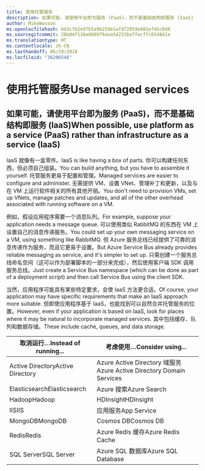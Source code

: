 ```yaml
---
title: 使用托管服务
description: 如果可能，请使用平台即为服务 (PaaS)，而不是基础结构即服务 (IaaS)
author: MikeWasson
ms.openlocfilehash: 6d3cfb2e97b5a9b25bb1afd72059e981ef45c0d8
ms.sourcegitcommit: 26b04f138a860979aea5d253ba7fecffc654841e
ms.translationtype: HT
ms.contentlocale: zh-CN
ms.lasthandoff: 06/19/2018
ms.locfileid: "36206546"
---
```

# <a name="use-managed-services"></a><span data-ttu-id="e60a7-103">使用托管服务</span><span class="sxs-lookup"><span data-stu-id="e60a7-103">Use managed services</span></span>

## <a name="when-possible-use-platform-as-a-service-paas-rather-than-infrastructure-as-a-service-iaas"></a><span data-ttu-id="e60a7-104">如果可能，请使用平台即为服务 (PaaS)，而不是基础结构即服务 (IaaS)</span><span class="sxs-lookup"><span data-stu-id="e60a7-104">When possible, use platform as a service (PaaS) rather than infrastructure as a service (IaaS)</span></span>

<span data-ttu-id="e60a7-105">IaaS 就像有一盒零件。</span><span class="sxs-lookup"><span data-stu-id="e60a7-105">IaaS is like having a box of parts.</span></span> <span data-ttu-id="e60a7-106">你可以构建任何东西，但必须自己组装。</span><span class="sxs-lookup"><span data-stu-id="e60a7-106">You can build anything, but you have to assemble it yourself.</span></span> <span data-ttu-id="e60a7-107">托管服务更易于配置和管理。</span><span class="sxs-lookup"><span data-stu-id="e60a7-107">Managed services are easier to configure and administer.</span></span> <span data-ttu-id="e60a7-108">无需提供 VM、设置 VNet、管理补丁和更新，以及与在 VM 上运行软件相关的所有其他开销。</span><span class="sxs-lookup"><span data-stu-id="e60a7-108">You don't need to provision VMs, set up VNets, manage patches and updates, and all of the other overhead associated with running software on a VM.</span></span>

<span data-ttu-id="e60a7-109">例如，假设应用程序需要一个消息队列。</span><span class="sxs-lookup"><span data-stu-id="e60a7-109">For example, suppose your application needs a message queue.</span></span> <span data-ttu-id="e60a7-110">可以使用类似 RabbitMQ 的东西在 VM 上设置自己的消息传递服务。</span><span class="sxs-lookup"><span data-stu-id="e60a7-110">You could set up your own messaging service on a VM, using something like RabbitMQ.</span></span> <span data-ttu-id="e60a7-111">但 Azure 服务总线已经提供了可靠的消息传递作为服务，而且它更易于设置。</span><span class="sxs-lookup"><span data-stu-id="e60a7-111">But Azure Service Bus already provides reliable messaging as service, and it's simpler to set up.</span></span> <span data-ttu-id="e60a7-112">只需创建一个服务总线命名空间（这可以作为部署脚本的一部分来完成），然后使用客户端 SDK 调用服务总线。</span><span class="sxs-lookup"><span data-stu-id="e60a7-112">Just create a Service Bus namespace (which can be done as part of a deployment script) and then call Service Bus using the client SDK.</span></span> 

<span data-ttu-id="e60a7-113">当然，应用程序可能具有某些特定要求，会使 IaaS 方法更合适。</span><span class="sxs-lookup"><span data-stu-id="e60a7-113">Of course, your application may have specific requirements that make an IaaS approach more suitable.</span></span> <span data-ttu-id="e60a7-114">但即使应用程序基于 IaaS，也能找到可以自然合并托管服务的位置。</span><span class="sxs-lookup"><span data-stu-id="e60a7-114">However, even if your application is based on IaaS, look for places where it may be natural to incorporate managed services.</span></span> <span data-ttu-id="e60a7-115">其中包括缓存、队列和数据存储。</span><span class="sxs-lookup"><span data-stu-id="e60a7-115">These include cache, queues, and data storage.</span></span>

| <span data-ttu-id="e60a7-116">取消运行…</span><span class="sxs-lookup"><span data-stu-id="e60a7-116">Instead of running...</span></span> | <span data-ttu-id="e60a7-117">考虑使用…</span><span class="sxs-lookup"><span data-stu-id="e60a7-117">Consider using...</span></span> |
|-----------------------|-------------|
| <span data-ttu-id="e60a7-118">Active Directory</span><span class="sxs-lookup"><span data-stu-id="e60a7-118">Active Directory</span></span> | <span data-ttu-id="e60a7-119">Azure Active Directory 域服务</span><span class="sxs-lookup"><span data-stu-id="e60a7-119">Azure Active Directory Domain Services</span></span> |
| <span data-ttu-id="e60a7-120">Elasticsearch</span><span class="sxs-lookup"><span data-stu-id="e60a7-120">Elasticsearch</span></span> | <span data-ttu-id="e60a7-121">Azure 搜索</span><span class="sxs-lookup"><span data-stu-id="e60a7-121">Azure Search</span></span> |
| <span data-ttu-id="e60a7-122">Hadoop</span><span class="sxs-lookup"><span data-stu-id="e60a7-122">Hadoop</span></span> | <span data-ttu-id="e60a7-123">HDInsight</span><span class="sxs-lookup"><span data-stu-id="e60a7-123">HDInsight</span></span> |
| <span data-ttu-id="e60a7-124">IIS</span><span class="sxs-lookup"><span data-stu-id="e60a7-124">IIS</span></span> | <span data-ttu-id="e60a7-125">应用服务</span><span class="sxs-lookup"><span data-stu-id="e60a7-125">App Service</span></span> |
| <span data-ttu-id="e60a7-126">MongoDB</span><span class="sxs-lookup"><span data-stu-id="e60a7-126">MongoDB</span></span> | <span data-ttu-id="e60a7-127">Cosmos DB</span><span class="sxs-lookup"><span data-stu-id="e60a7-127">Cosmos DB</span></span> |
| <span data-ttu-id="e60a7-128">Redis</span><span class="sxs-lookup"><span data-stu-id="e60a7-128">Redis</span></span> | <span data-ttu-id="e60a7-129">Azure Redis 缓存</span><span class="sxs-lookup"><span data-stu-id="e60a7-129">Azure Redis Cache</span></span> |
| <span data-ttu-id="e60a7-130">SQL Server</span><span class="sxs-lookup"><span data-stu-id="e60a7-130">SQL Server</span></span> | <span data-ttu-id="e60a7-131">Azure SQL 数据库</span><span class="sxs-lookup"><span data-stu-id="e60a7-131">Azure SQL Database</span></span> |


